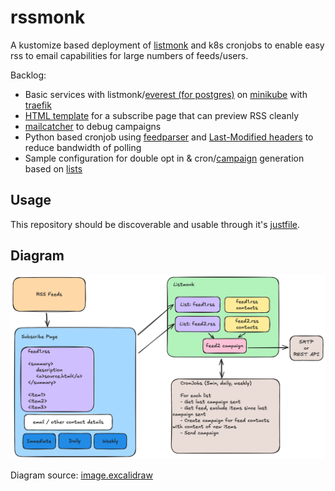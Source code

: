# rssmonk
A kustomize based deployment of [listmonk](https://github.com/knadh/listmonk) and k8s cronjobs to enable easy rss to email capabilities for large numbers of feeds/users.

Backlog:
- Basic services with listmonk/[everest (for postgres)](https://docs.percona.com/everest/index.html) on [minikube](https://minikube.sigs.k8s.io/docs/) with [traefik](https://doc.traefik.io/traefik/providers/kubernetes-gateway/)
- [HTML template](https://listmonk.app/docs/templating/#public-pages) for a subscribe page that can preview RSS cleanly
- [mailcatcher](https://github.com/sj26/mailcatcher) to debug campaigns
- Python based cronjob using [feedparser](https://feedparser.readthedocs.io/en/latest/) and [Last-Modified headers](https://feedparser.readthedocs.io/en/latest/http-etag.html) to reduce bandwidth of polling
- Sample configuration for double opt in & cron/[campaign](https://listmonk.app/docs/apis/campaigns/#get-apicampaignscampaign_id) generation based on [lists](https://listmonk.app/docs/apis/lists/#get-apilistslist_id)

## Usage

This repository should be discoverable and usable through it's [justfile](justfile).

## Diagram

![overview](image.png)

Diagram source: [image.excalidraw](image.excalidraw)